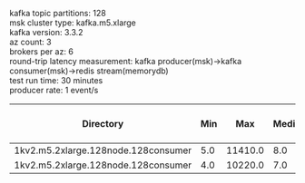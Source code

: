 kafka topic partitions: 128<br>
msk cluster type: kafka.m5.xlarge<br>
kafka version: 3.3.2<br>
az count: 3<br>
brokers per az: 6<br>
round-trip latency measurement: kafka producer(msk)->kafka consumer(msk)->redis stream(memorydb)<br>
test run time: 30 minutes<br>
producer rate: 1 event/s<br>

| Directory | Min | Max | Median | 25th percentile | 50th percentile | 75th percentile | 99th percentile | 99.9th percentile | 99.99th percentile | 99.999th percentile | JSON File Count |
| --- | --- | --- | --- | --- | --- | --- | --- | --- | --- | --- | --- |
| 1kv2.m5.2xlarge.128node.128consumer | 5.0 | 11410.0 | 8.0 | 7.0 | 8.0 | 8.0 | 28.0 | 56.0 | 820.24 | 8767.42 | 126 |
| 1kv2.m5.2xlarge.128node.128consumer | 4.0 | 10220.0 | 7.0 | 6.0 | 7.0 | 7.0 | 27.0 | 68.0 | 888.88 | 4158.82 | 123 |
